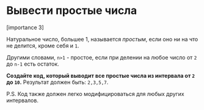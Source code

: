 # Вывести простые числа

[importance 3]

Натуральное число, большее 1, называется *простым*, если оно ни на что не делится, кроме себя и `1`.

Другими словами, <code>n&gt;1</code> - простое, если при делении на любое число от `2` до `n-1` есть остаток.

**Создайте код, который выводит все простые числа из интервала от `2` до `10`.** Результат должен быть: `2,3,5,7`.

P.S. Код также должен легко модифицироваться для любых других интервалов.

